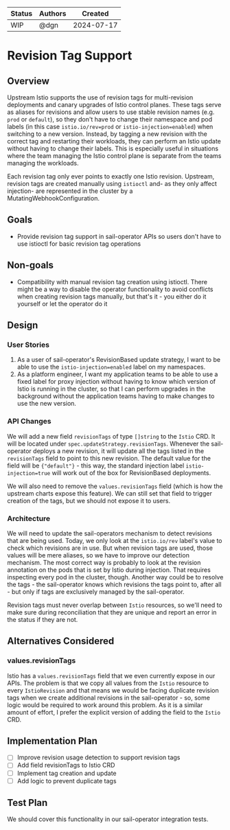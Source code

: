 |Status                                             | Authors      | Created    | 
|---------------------------------------------------|--------------|------------|
|WIP                                                | @dgn         | 2024-07-17 |

# Revision Tag Support

## Overview
Upstream Istio supports the use of revision tags for multi-revision deployments and canary upgrades of Istio control planes. These tags serve as aliases for revisions and allow users to use stable revision names (e.g. `prod` or `default`), so they don't have to change their namespace and pod labels (in this case `istio.io/rev=prod` or `istio-injection=enabled`) when switching to a new version. Instead, by tagging a new revision with the correct tag and restarting their workloads, they can perform an Istio update without having to change their labels. This is especially useful in situations where the team managing the Istio control plane is separate from the teams managing the workloads.

Each revision tag only ever points to exactly one Istio revision. Upstream, revision tags are created manually using `istioctl` and- as they only affect injection- are represented in the cluster by a MutatingWebhookConfiguration.

## Goals
* Provide revision tag support in sail-operator APIs so users don't have to use istioctl for basic revision tag operations

## Non-goals
* Compatibility with manual revision tag creation using istioctl. There might be a way to disable the operator functionality to avoid conflicts when creating revision tags manually, but that's it - you either do it yourself or let the operator do it

## Design

### User Stories
1. As a user of sail-operator's RevisionBased update strategy, I want to be able to use the `istio-injection=enabled` label on my namespaces.
1. As a platform engineer, I want my application teams to be able to use a fixed label for proxy injection without having to know which version of Istio is running in the cluster, so that I can perform upgrades in the background without the application teams having to make changes to use the new version.

### API Changes
We will add a new field `revisionTags` of type `[]string` to the `Istio` CRD. It will be located under `spec.updateStrategy.revisionTags`. Whenever the sail-operator deploys a new revision, it will update all the tags listed in the `revisionTags` field to point to this new revision. The default value for the field will be `{"default"}` - this way, the standard injection label `istio-injection=true` will work out of the box for RevisionBased deployments.

We will also need to remove the `values.revisionTags` field (which is how the upstream charts expose this feature). We can still set that field to trigger creation of the tags, but we should not expose it to users.

### Architecture
We will need to update the sail-operators mechanism to detect revisions that are being used. Today, we only look at the `istio.io/rev` label's value to check which revisions are in use. But when revision tags are used, those values will be mere aliases, so we have to improve our detection mechanism. The most correct way is probably to look at the revision annotation on the pods that is set by Istio during injection. That requires inspecting every pod in the cluster, though. Another way could be to resolve the tags - the sail-operator knows which revisions the tags point to, after all - but only if tags are exclusively managed by the sail-operator.

Revision tags must never overlap between `Istio` resources, so we'll need to make sure during reconciliation that they are unique and report an error in the status if they are not.

## Alternatives Considered
### values.revisionTags
Istio has a `values.revisionTags` field that we even currently expose in our APIs. The problem is that we copy all values from the `Istio` resource to every `IstioRevision` and that means we would be facing duplicate revision tags when we create additional revisions in the sail-operator - so, some logic would be required to work around this problem. As it is a similar amount of effort, I prefer the explicit version of adding the field to the `Istio` CRD.

## Implementation Plan
- [ ] Improve revision usage detection to support revision tags
- [ ] Add field revisionTags to Istio CRD
- [ ] Implement tag creation and update
- [ ] Add logic to prevent duplicate tags

## Test Plan
We should cover this functionality in our sail-operator integration tests.
